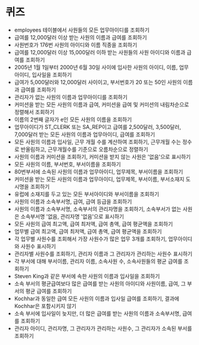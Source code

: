 # 퀴즈
- employees 테이블에서 사원들의 모든 업무아이디를 조회하기
- 급여를 12,000달러 이상 받는 사원의 이름과 급여를 조회하기
- 사원번호가 176번 사원의 아이디와 이름 직종을 조회하기
- 급여를 12,000달러 이상 15,000달러 이하 받는 사원들의 사원 아이디와 이름과 급여를 조회하기
- 2005년 1월 1일부터 2000년 6월 30일 사이에 입사한 사원의 아이디, 이름, 업무아이디, 입사일을 조회하기
- 급여가 5,000달러와 12,000달러 사이이고, 부서번호가 20 또는 50인 사원의 이름과 급여를 조회하기
- 관리자가 없는 사원의 이름과 업무아이디를 조회하기
- 커미션을 받는 모든 사원의 이름과 급여, 커미션을 급여 및 커미션의 내림차순으로 정렬해서 조회하기
- 이름의 2번째 글자가 e인 모든 사원의 이름을 조회하기
- 업무아이디가 ST_CLERK 또는 SA_REP이고 급여를 2,500달러, 3,500달러, 7,000달러 받는 모든 사원의 이름과 업무아이디, 급여를 조회하기
- 모든 사원의 이름과 입사일, 근무 개월 수를 계산하여 조회하기, 근무개월 수는 정수로 반올림하고, 근무개월수를 기준으로 오름차순으로 정렬하기
- 사원의 이름과 커미션을 조회하기, 커미션을 받지 않는 사원은 '없음'으로 표시하기
- 모든 사원의 이름, 부서번호, 부서이름을 조회하기
- 80번부서에 소속된 사원의 이름과 업무아이디, 업무제목, 부서이름을 조회하기
- 커미션을 받는 모든 사원의 이름과 업무아이디, 업무제목, 부서이름, 부서소재지 도시명을 조회하기
- 유럽에 소재지를 두고 있는 모든 부서아이디와 부서이름을 조회하기
- 사원의 이름과 소속부서명, 급여, 급여 등급을 조회하기
- 사원의 이름과 소속부서명, 소속부서의 관리자명을 조회하기, 소속부서가 없는 사원은 소속부서명 '없음, 관리자명 '없음'으로 표시하기
- 모든 사원의 급여 최고액, 급여 최저액, 급여 총액, 급여 평균액을 조회하기
- 업무별 급여 최고액, 급여 최저액, 급여 총액, 급여 평균액을 조회하기
- 각 업무별 사원수를 조회해서 가장 사원수가 많은 업무 3개를 조회하기, 업무아이디와 사원수 표시하기
- 관리자별 사원수를 조회하기, 관리자 이름과 그 관리자가 관리하는 사원수 표시하기
- 각 부서에 대해 부서이름, 관리자 이름, 소속사원 수, 소속사원들의 평균 급여를 조회하기
- Steven King과 같은 부서에 속한 사원의 이름과 입사일을 조회하기
- 소속 부서의 평균급여보다 많은 급여를 받는 사원의 아이디와 사원이름, 급여, 그 부서의 평균 급여를 조회하기
- Kochhar과 동일한 급여 모든 사원의 이름과 입사일 급여를 조회하기, 결과에 Kochhar은 포함시키지 않기
- 소속 부서에 입사일이 늦지만, 더 많은 급여를 받는 사원의 이름과 소속부서명, 급여를 조회하기
- 관리자 아이디, 관리자명, 그 관리자가 관리하는 사원수, 그 관리자가 소속된 부서를 조회하기

